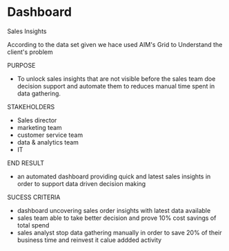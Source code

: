 # Dashboard
Sales Insights

According to the data set given we hace used AIM's Grid to Understand the client's problem

PURPOSE 
- To unlock sales insights that are not visible before the sales team doe decision support and automate them to reduces manual time spent in data gathering.

STAKEHOLDERS
- Sales director
- marketing team
- customer service team
- data & analytics team
- IT

END RESULT 
- an automated dashboard providing quick and latest sales insights in order to support data driven decision making

SUCESS CRITERIA
- dashboard uncovering sales order insights with latest data available
- sales team able to take better decision and prove 10% cost savings of total spend
- sales analyst stop data gathering manually in order to save 20% of their business time and reinvest it calue addded activity

